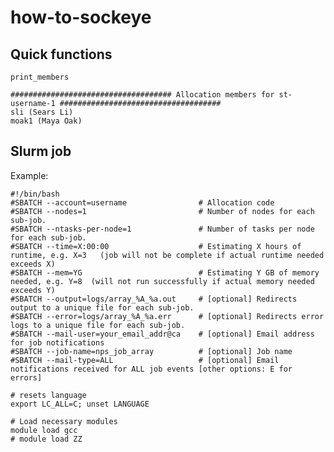 # how-to-sockeye

## Quick functions

```print_members```


```
#################################### Allocation members for st-username-1 ####################################
sli (Sears Li) 
moak1 (Maya Oak)  
```

## Slurm job


Example:

```
#!/bin/bash
#SBATCH --account=username                # Allocation code
#SBATCH --nodes=1                         # Number of nodes for each sub-job.
#SBATCH --ntasks-per-node=1               # Number of tasks per node for each sub-job.
#SBATCH --time=X:00:00                    # Estimating X hours of runtime, e.g. X=3   (job will not be complete if actual runtime needed exceeds X)
#SBATCH --mem=YG                          # Estimating Y GB of memory needed, e.g. Y=8  (will not run successfully if actual memory needed exceeds Y)
#SBATCH --output=logs/array_%A_%a.out     # [optional] Redirects output to a unique file for each sub-job.
#SBATCH --error=logs/array_%A_%a.err      # [optional] Redirects error logs to a unique file for each sub-job.
#SBATCH --mail-user=your_email_addr@ca    # [optional] Email address for job notifications
#SBATCH --job-name=nps_job_array          # [optional] Job name
#SBATCH --mail-type=ALL                   # [optional] Email notifications received for ALL job events [other options: E for errors]

# resets language
export LC_ALL=C; unset LANGUAGE

# Load necessary modules
module load gcc
# module load ZZ

```

